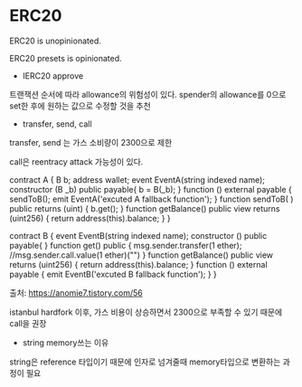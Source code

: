 # ERC20

ERC20 is unopinionated.

ERC20 presets is opinionated.

* IERC20 approve

트랜잭션 순서에 따라 allowance의 위험성이 있다. spender의 allowance를 0으로 set한 후에 원하는 값으로 수정할 것을 추천

* transfer, send, call 

transfer, send 는 가스 소비량이 2300으로 제한

call은 reentracy attack 가능성이 있다.

contract A {
B b;
address wallet;
event EventA(string indexed name);
constructor (B _b) public payable{
b = B(_b);
}
function () external payable {
sendToB();
emit EventA('excuted A fallback function');
}
function sendToB( ) public returns (uint) {
b.get();
}
function getBalance() public view returns (uint256) {
return address(this).balance;
}
}

contract B {
event EventB(string indexed name);
constructor () public payable{
}
function get() public {
msg.sender.transfer(1 ether);
//msg.sender.call.value(1 ether)("")
}
function getBalance() public view returns (uint256) {
return address(this).balance;
}
function () external payable {
emit EventB('excuted B fallback function');
}
}


출처: https://anomie7.tistory.com/56


istanbul hardfork 이후, 가스 비용이 상승하면서 2300으로 부족할 수 있기 때문에 call을 권장

* string memory쓰는 이유

string은 reference 타입이기 때문에 인자로 넘겨줄때 memory타입으로 변환하는 과정이 필요